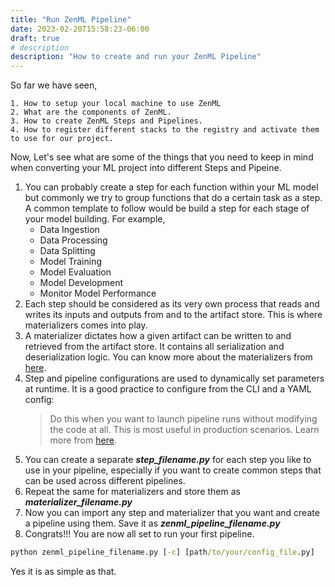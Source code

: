 ```yaml
---
title: "Run ZenML Pipeline"
date: 2023-02-20T15:58:23-06:00
draft: true
# description
description: "How to create and run your ZenML Pipeline"
---
```


So far we have seen,

```
1. How to setup your local machine to use ZenML 
2. What are the components of ZenML.
3. How to create ZenML Steps and Pipelines. 
4. How to register different stacks to the registry and activate them to use for our project.
```
Now, Let's see what are some of the things that you need to keep in mind when converting your ML project into different Steps and Pipeine.

1. You can probably create a step for each function within your ML model but commonly we try to group functions that do a certain task as a step. A common template to follow would be build a step for each stage of your model building. For example,
	- Data Ingestion
	- Data Processing
	- Data Splitting
	- Model Training
	- Model Evaluation
	- Model Development
	- Monitor Model Performance
2. Each step should be considered as its very own process that reads and writes its inputs and outputs from and to the artifact store. This is where materializers comes into play.  
3. A materializer dictates how a given artifact can be written to and retrieved from the artifact store. It contains all serialization and deserialization logic. You can know more about the materializers from [here](https://docs.zenml.io/v/0.10.0/developer-guide/materializer).
4. Step and pipeline configurations are used to dynamically set parameters at runtime. It is a good practice to configure from the CLI and a YAML config:
	>Do this when you want to launch pipeline runs without modifying the code at all. This is most useful in production scenarios. Learn more from [here](https://docs.zenml.io/v/0.10.0/developer-guide/runtime-configuration).
5. You can create a separate ***step_filename.py*** for each step you like to use in your pipeline, especially if you want to create common steps that can be used across different pipelines. 
6. Repeat the same for materializers and store them as ***materializer_filename.py***
7. Now you can import any step and materializer that you want and create a pipeline using them. Save it as ***zenml_pipeline_filename.py*** 
8. Congrats!!! You are now all set to run your first pipeline.  
```cmd
python zenml_pipeline_filename.py [-c] [path/to/your/config_file.py]  
```
Yes it is as simple as that.